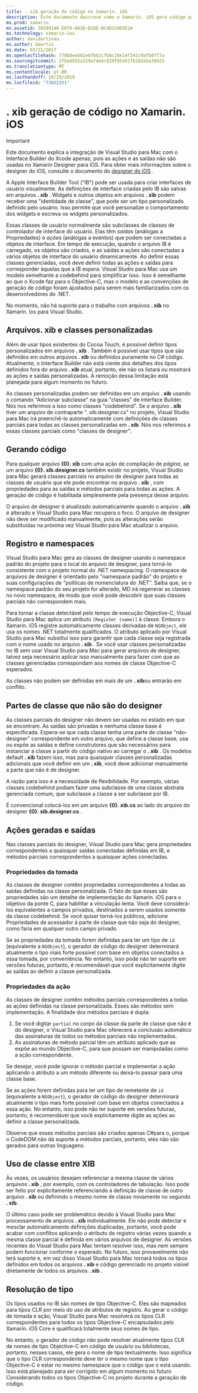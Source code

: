 ```yaml
---
title: . xib geração de código no Xamarin. iOS
description: Este documento descreve como o Xamarin. iOS gera código para mapear arquivos. C#XIB para, tornando os controles visuais acessíveis programaticamente.
ms.prod: xamarin
ms.assetid: 365991A8-E07A-0420-D28E-BC4D32065E1A
ms.technology: xamarin-ios
author: davidortinau
ms.author: daortin
ms.date: 03/21/2017
ms.openlocfilehash: 778b8eeb82ebfb62cfb8c16e14f341c9afb8ff7a
ms.sourcegitcommit: 2fbe4932a319af4ebc829f65eb1fb1816ba305d3
ms.translationtype: MT
ms.contentlocale: pt-BR
ms.lasthandoff: 10/29/2019
ms.locfileid: "73022251"
---
```

# <a name="xib-code-generation-in-xamarinios"></a>. xib geração de código no Xamarin. iOS

> [!IMPORTANT]
> Este documento explica a integração de Visual Studio para Mac com o Interface Builder do Xcode apenas, pois as ações e as saídas não são usadas no Xamarin Designer para iOS. Para obter mais informações sobre o designer do iOS, consulte o documento do [designer do IOS](~/ios/user-interface/designer/index.md) .

A Apple Interface Builder Tool ("IB") pode ser usada para criar interfaces de usuário visualmente. As definições de interface criadas pelo IB são salvas em arquivos **. xib** . Widgets e outros objetos em arquivos **. xib** podem receber uma "identidade de classe", que pode ser um tipo personalizado definido pelo usuário. Isso permite que você personalize o comportamento dos widgets e escreva os widgets personalizados.

Essas classes de usuário normalmente são subclasses de classes de controlador de interface do usuário. Elas têm *saídas* (análogas a Propriedades) e *ações* (análogas a eventos) que podem ser conectadas a objetos de interface. Em tempo de execução, quando o arquivo IB é carregado, os objetos são criados, e as saídas e ações são conectadas a vários objetos de interface do usuário dinamicamente. Ao definir essas classes gerenciadas, você deve definir todas as ações e saídas para corresponder àquelas que a IB espera. Visual Studio para Mac usa um modelo semelhante a codebehind para simplificar isso. Isso é semelhante ao que o Xcode faz para o Objective-C, mas o modelo e as convenções de geração de código foram ajustados para serem mais familiarizados com os desenvolvedores do .NET.

No momento, não há suporte para o trabalho com arquivos **. xib** no Xamarin. Ios para Visual Studio.

## <a name="xib-files-and-custom-classes"></a>Arquivos. xib e classes personalizadas

Além de usar tipos existentes do Cocoa Touch, é possível definir tipos personalizados em arquivos **. xib** . Também é possível usar tipos que são definidos em outros arquivos **. xib** ou definidos puramente no C# código. Atualmente, o Interface Builder não está ciente dos detalhes dos tipos definidos fora do arquivo **. xib** atual, portanto, ele não os listará ou mostrará as ações e saídas personalizadas. A remoção dessa limitação está planejada para algum momento no futuro.

As classes personalizadas podem ser definidas em um arquivo **. xib** usando o comando "Adicionar subclasse" na guia "classes" de interface Builder. Nós nos referimos a isso como classes "codebehind". Se o arquivo **. xib** tiver um arquivo de contraparte ". xib.designer.cs" no projeto, Visual Studio para Mac irá preenchê-lo automaticamente com definições de classes parciais para todas as classes personalizadas em **. xib**. Nós nos referimos a essas classes parciais como "classes de designer".

## <a name="generating-code"></a>Gerando código

Para qualquer arquivo **{0}. xib** com uma ação de compilação de *página*, se um arquivo **{0}. xib.designer.cs** também existir no projeto, Visual Studio para Mac gerará classes parciais no arquivo de designer para todas as classes de usuário que ele pode encontrar no arquivo **. xib** , com propriedades para as saídas e métodos parciais para todas as ações. A geração de código é habilitada simplesmente pela presença desse arquivo.

O arquivo de designer é atualizado automaticamente quando o arquivo **. xib** é alterado e Visual Studio para Mac recupera o foco. O arquivo de designer não deve ser modificado manualmente, pois as alterações serão substituídas na próxima vez Visual Studio para Mac atualizar o arquivo.

## <a name="registration-and-namespaces"></a>Registro e namespaces

Visual Studio para Mac gera as classes de designer usando o namespace padrão do projeto para o local do arquivo de designer, para torná-lo consistente com o projeto normal do .NET namespacing. O namespace de arquivos de designer é orientado pelo "namespace padrão" do projeto e suas configurações de "políticas de nomenclatura do .NET". Saiba que, se o namespace padrão do seu projeto for alterado, MD irá regenerar as classes no novo namespace, de modo que você pode descobrir que suas classes parciais não correspondem mais.

Para tornar a classe detectável pelo tempo de execução Objective-C, Visual Studio para Mac aplica um atributo `[Register (name)]` à classe. Embora o Xamarin. iOS registre automaticamente classes derivadas de `NSObject`, ele usa os nomes .NET totalmente qualificados. O atributo aplicado por Visual Studio para Mac substitui isso para garantir que cada classe seja registrada com o nome usado no arquivo **. xib** . Se você usar classes personalizadas no IB sem usar Visual Studio para Mac para gerar arquivos de designer, talvez seja necessário aplicar isso manualmente para fazer com que as classes gerenciadas correspondam aos nomes de classe Objective-C esperados.

As classes não podem ser definidas em mais de um **. xib**ou entrarão em conflito.

## <a name="non-designer-class-parts"></a>Partes de classe que não são do designer

As classes parciais do designer não devem ser usadas no estado em que se encontram. As saídas são privadas e nenhuma classe base é especificada. Espera-se que cada classe tenha uma parte de classe "não-designer" correspondente em outro arquivo, que define a classe base, usa ou expõe as saídas e define construtores que são necessários para instanciar a classe a partir do código nativo ao carregar o **. xib** . Os modelos default **. xib** fazem isso, mas para quaisquer classes personalizadas adicionais que você definir em um **. xib**, você deve adicionar manualmente a parte que não é de designer.

A razão para isso é a necessidade de flexibilidade. Por exemplo, várias classes codebehind podiam fazer uma subclasse de uma classe abstrata gerenciada comum, que subclasse a classe a ser subclasse por IB.

É convencional colocá-los em um arquivo **{0}. xib.cs** ao lado do arquivo do designer **{0}. xib.designer.cs** .

<a name="generated" />

## <a name="generated-actions-and-outlets"></a>Ações geradas e saídas

Nas classes parciais do designer, Visual Studio para Mac gera propriedades correspondentes a quaisquer saídas conectadas definidas em IB, e métodos parciais correspondentes a quaisquer ações conectadas.

### <a name="outlet-properties"></a>Propriedades da tomada

As classes de designer contêm propriedades correspondentes a todas as saídas definidas na classe personalizada. O fato de que essas são propriedades são um detalhe de implementação do Xamarin. iOS para o objetivo da ponte C, para habilitar a vinculação lenta. Você deve considerá-los equivalentes a campos privados, destinados a serem usados somente da classe codebehind. Se você quiser torná-los públicos, adicione Propriedades de acessador à parte de classe que não seja do designer, como faria em qualquer outro campo privado.

Se as propriedades da tomada forem definidas para ter um tipo de `id` (equivalente a `NSObject`), o gerador de código do designer determinará atualmente o tipo mais forte possível com base em objetos conectados a essa tomada, por conveniência.
No entanto, isso pode não ter suporte em versões futuras, portanto, é recomendável que você explicitamente digite as saídas ao definir a classe personalizada.

### <a name="action-properties"></a>Propriedades da ação

As classes de designer contêm métodos parciais correspondentes a todas as ações definidas na classe personalizada. Esses são métodos sem implementação. A finalidade dos métodos parciais é dupla:

1. Se você digitar `partial` no corpo da classe da parte de classe que não é do designer, o Visual Studio para Mac oferecerá a conclusão automático das assinaturas de todos os métodos parciais não implementados.
2. As assinaturas de método parcial têm um atributo aplicado que as expõe ao mundo Objective-C, para que possam ser manipuladas como a ação correspondente.

Se desejar, você pode ignorar o método parcial e implementar a ação aplicando o atributo a um método diferente ou deixá-lo passar para uma classe base.

Se as ações forem definidas para ter um tipo de remetente de `id` (equivalente a `NSObject`), o gerador de código do designer determinará atualmente o tipo mais forte possível com base em objetos conectados a essa ação. No entanto, isso pode não ter suporte em versões futuras, portanto, é recomendável que você explicitamente digite as ações ao definir a classe personalizada.

Observe que esses métodos parciais são criados apenas C#para o, porque o CodeDOM não dá suporte a métodos parciais, portanto, eles não são gerados para outras linguagens.

## <a name="cross-xib-class-usage"></a>Uso de classe entre XIB

Às vezes, os usuários desejam referenciar a mesma classe de vários arquivos **. xib** , por exemplo, com os controladores de tabulação. Isso pode ser feito por explicitamente referenciando a definição de classe de outro arquivo **. xib** ou definindo o mesmo nome de classe novamente no segundo **. xib**.

O último caso pode ser problemático devido à Visual Studio para Mac processamento de arquivos **. xib** individualmente. Ele não pode detectar e mesclar automaticamente definições duplicadas, portanto, você pode acabar com conflitos aplicando o atributo de registro várias vezes quando a mesma classe parcial é definida em vários arquivos de designer. As versões recentes do Visual Studio para Mac tentam resolver isso, mas nem sempre podem funcionar conforme o esperado. No futuro, isso provavelmente não terá suporte e, em vez disso Visual Studio para Mac tornará todos os tipos definidos em todos os arquivos **. xib** e código gerenciado no projeto visível diretamente de todos os arquivos **. xib** .

## <a name="type-resolution"></a>Resolução de tipo

Os tipos usados no IB são nomes de tipo Objective-C. Eles são mapeados para tipos CLR por meio do uso de atributos de registro. Ao gerar o código de tomada e ação, Visual Studio para Mac resolverá os tipos CLR correspondentes para todos os tipos Objective-C encapsulados pelo Xamarin. iOS Core e qualificará totalmente seus nomes de tipo.

No entanto, o gerador de código não pode resolver atualmente tipos CLR de nomes de tipo Objective-C em código de usuário ou bibliotecas, portanto, nesses casos, ele gera o nome de tipo textualmente. Isso significa que o tipo CLR correspondente deve ter o mesmo nome que o tipo Objective-C e estar no mesmo namespace que o código que o está usando. Isso está planejado para ser corrigido em algum momento no futuro Considerando todos os tipos Objective-C no projeto durante a geração de código.
